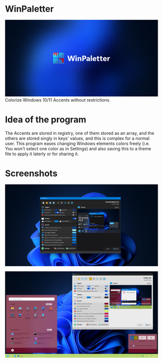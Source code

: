 # WinPaletter
![alt text](https://github.com/Abdelrhman-AK/WinPaletter/blob/master/Media/GithubBanner.jpg?raw=true)
Colorize Windows 10/11 Accents without restrictions.

# Idea of the program
The Accents are stored in registry, one of them stored as an array, and the others are stored singly in keys' values, and this is complex for a normal user. This program eases changing Windows elements colors freely (i.e. You won't select one color as in Settings) and also saving this to a theme file to apply it laterly or for sharing it.

# Screenshots

![alt text](https://github.com/Abdelrhman-AK/WinPaletter/blob/master/Media/0.png?raw=true)

![alt text](https://github.com/Abdelrhman-AK/WinPaletter/blob/master/Media/1.png?raw=true)
